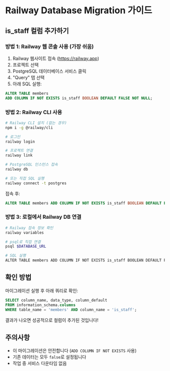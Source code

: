 # Railway Database Migration 가이드

## is_staff 컬럼 추가하기

### 방법 1: Railway 웹 콘솔 사용 (가장 쉬움)

1. Railway 웹사이트 접속 (https://railway.app)
2. 프로젝트 선택
3. PostgreSQL 데이터베이스 서비스 클릭
4. "Query" 탭 선택
5. 아래 SQL 실행:

```sql
ALTER TABLE members
ADD COLUMN IF NOT EXISTS is_staff BOOLEAN DEFAULT FALSE NOT NULL;
```

### 방법 2: Railway CLI 사용

```bash
# Railway CLI 설치 (없는 경우)
npm i -g @railway/cli

# 로그인
railway login

# 프로젝트 연결
railway link

# PostgreSQL 인스턴스 접속
railway db

# 또는 직접 SQL 실행
railway connect -t postgres
```

접속 후:

```sql
ALTER TABLE members ADD COLUMN IF NOT EXISTS is_staff BOOLEAN DEFAULT FALSE NOT NULL;
```

### 방법 3: 로컬에서 Railway DB 연결

```bash
# Railway 접속 정보 확인
railway variables

# psql로 직접 연결
psql $DATABASE_URL

# SQL 실행
ALTER TABLE members ADD COLUMN IF NOT EXISTS is_staff BOOLEAN DEFAULT FALSE NOT NULL;
```

## 확인 방법

마이그레이션 실행 후 아래 쿼리로 확인:

```sql
SELECT column_name, data_type, column_default
FROM information_schema.columns
WHERE table_name = 'members' AND column_name = 'is_staff';
```

결과가 나오면 성공적으로 컬럼이 추가된 것입니다!

## 주의사항

- 이 마이그레이션은 안전합니다 (`ADD COLUMN IF NOT EXISTS` 사용)
- 기존 데이터는 모두 `false`로 설정됩니다
- 작업 중 서비스 다운타임 없음
